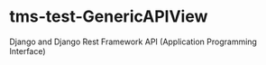 # tms-test-GenericAPIView
Django and Django Rest Framework API (Application Programming Interface) 
